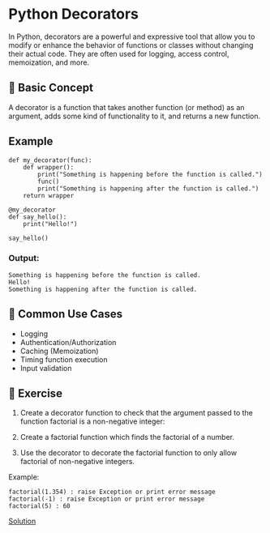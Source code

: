 # Python Decorators

In Python, decorators are a powerful and expressive tool that allow you to modify or enhance the behavior of functions or classes without changing their actual code. They are often used for logging, access control, memoization, and more.

## 🧩 Basic Concept 
A decorator is a function that takes another function (or method) as an argument, adds some kind of functionality to it, and returns a new function.

## Example
    def my_decorator(func):
        def wrapper():
            print("Something is happening before the function is called.")
            func()
            print("Something is happening after the function is called.")
        return wrapper

    @my_decorator
    def say_hello():
        print("Hello!")

    say_hello()

### Output:
    Something is happening before the function is called.
    Hello!
    Something is happening after the function is called.

## 🧰 Common Use Cases
* Logging
* Authentication/Authorization
* Caching (Memoization)
* Timing function execution
* Input validation


## 🧠 Exercise
1. Create a decorator function to check that the argument passed to the function factorial is a non-negative integer:

2. Create a factorial function which finds the factorial of a number.

3. Use the decorator to decorate the factorial function to only allow factorial of non-negative integers.

Example: 

    factorial(1.354) : raise Exception or print error message
    factorial(-1) : raise Exception or print error message
    factorial(5) : 60


   
   [Solution](https://github.com/riteshsingh84/python/tree/main/Basics/21_decorators/exercise.py)
